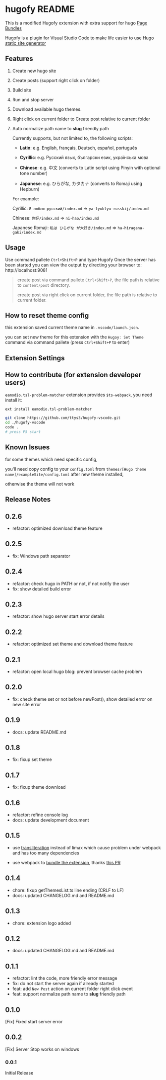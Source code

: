 # hugofy README

This is a modified Hugofy extension with extra support for hugo [Page Bundles](https://gohugo.io/content-management/page-bundles/)

Hugofy is a plugin for Visual Studio Code to make life easier to use [Hugo static site generator](http://gohugo.io)

## Features

1. Create new hugo site
2. Create posts (support right click on folder)
3. Build site
4. Run and stop server
5. Download available hugo themes.
6. Right click on current folder to Create post relative to current folder
7. Auto normalize path name to **slug** friendly path

    Currently supports, but not limited to, the following scripts:

    - **Latin**: e.g. English, français, Deutsch, español, português

    - **Cyrillic**: e.g. Русский язык, български език, українська мова

    - **Chinese**: e.g. 中文 (converts to Latin script using Pinyin with optional tone number)

    - **Japanese**: e.g. ひらがな, カタカナ (converts to Romaji using Hepburn)

    For example:

    Cyrillic: `Я люблю русский/index.md`  => `ya-lyublyu-russkij/index.md`

    Chinese: `你好/index.md` => `ni-hao/index.md`

    Japanese Romaji: `私は ひらがな が大好き/index.md` => `ha-hiragana-gaki/index.md`

## Usage

Use command pallete ```Ctrl+Shift+P``` and type Hugofy
Once the server has been started you can view the output by directing your browser to: http://localhost:9081

> create post via command pallete ```Ctrl+Shift+P```, the file path is relative to `content/post` directory.
>
> create post via right click on current folder, the file path is relative to current folder.

## How to reset theme config

this extension saved current theme name in `.vscode/launch.json`.

you can set new theme for this extension with the `Hugoy: Set Theme`  command via command pallete (press `Ctrl+Shift+P` to enter)

## Extension Settings

## How to contribute (for extension developer users)

`eamodio.tsl-problem-matcher` extension provides `$ts-webpack`, you need install it:

```bash
ext install eamodio.tsl-problem-matcher
```

```bash
git clone https://github.com/ttys3/hugofy-vscode.git
cd ./hugofy-vscode
code .
# press F5 start
```

## Known Issues

for some themes which need specific config,

you'll need copy config to your `config.toml` from `themes/[Hugo theme name]/exampleSite/config.toml` after new theme installed,

otherwise the theme will not work

## Release Notes

## 0.2.6

- refactor: optimized download theme feature

## 0.2.5

- fix: Windows path separator

## 0.2.4

- refactor: check hugo in PATH or not, if not notify the user
- fix: show detailed build error

## 0.2.3

- refactor: show hugo server start error details

## 0.2.2

- refactor: optimized set theme and download theme feature

## 0.2.1

- refactor: open local hugo blog: prevent browser cache problem

## 0.2.0

- fix: check theme set or not before newPost(), show detailed error on new site error

## 0.1.9

- docs: update README.md

## 0.1.8

- fix: fixup set theme

## 0.1.7

- fix: fixup theme download

## 0.1.6

- refactor: refine console log
- docs: update development document

## 0.1.5

- use [transliteration](https://www.npmjs.com/package/transliteration) instead of limax
  which cause problem under webpack and has too many dependencies

- use webpack to [bundle the extension](https://code.visualstudio.com/api/working-with-extensions/bundling-extension),
  thanks [this PR](https://github.com/Microsoft/vscode-references-view/pull/50)

## 0.1.4

- chore: fixup getThemesList.ts line ending (CRLF to LF)
- docs: updated CHANGELOG.md and README.md

## 0.1.3

- chore: extension logo added

## 0.1.2

- docs: updated CHANGELOG.md and README.md

## 0.1.1

- refactor: lint the code, more friendly error message
- fix: do not start the server again if already started
- feat: add `New Post` action on current folder right click event
- feat: support normalize path name to **slug** friendly path

## 0.1.0

[Fix] Fixed start server error

## 0.0.2

[Fix] Server Stop works on windows

### 0.0.1

Initial Release
